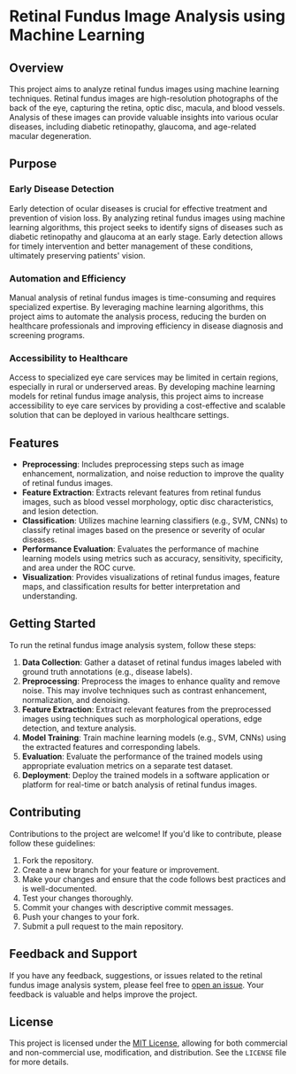 # Retinal Fundus Image Analysis using Machine Learning

## Overview

This project aims to analyze retinal fundus images using machine learning techniques. Retinal fundus images are high-resolution photographs of the back of the eye, capturing the retina, optic disc, macula, and blood vessels. Analysis of these images can provide valuable insights into various ocular diseases, including diabetic retinopathy, glaucoma, and age-related macular degeneration.

## Purpose

### Early Disease Detection
Early detection of ocular diseases is crucial for effective treatment and prevention of vision loss. By analyzing retinal fundus images using machine learning algorithms, this project seeks to identify signs of diseases such as diabetic retinopathy and glaucoma at an early stage. Early detection allows for timely intervention and better management of these conditions, ultimately preserving patients' vision.

### Automation and Efficiency
Manual analysis of retinal fundus images is time-consuming and requires specialized expertise. By leveraging machine learning algorithms, this project aims to automate the analysis process, reducing the burden on healthcare professionals and improving efficiency in disease diagnosis and screening programs.

### Accessibility to Healthcare
Access to specialized eye care services may be limited in certain regions, especially in rural or underserved areas. By developing machine learning models for retinal fundus image analysis, this project aims to increase accessibility to eye care services by providing a cost-effective and scalable solution that can be deployed in various healthcare settings.

## Features

- **Preprocessing**: Includes preprocessing steps such as image enhancement, normalization, and noise reduction to improve the quality of retinal fundus images.
- **Feature Extraction**: Extracts relevant features from retinal fundus images, such as blood vessel morphology, optic disc characteristics, and lesion detection.
- **Classification**: Utilizes machine learning classifiers (e.g., SVM, CNNs) to classify retinal images based on the presence or severity of ocular diseases.
- **Performance Evaluation**: Evaluates the performance of machine learning models using metrics such as accuracy, sensitivity, specificity, and area under the ROC curve.
- **Visualization**: Provides visualizations of retinal fundus images, feature maps, and classification results for better interpretation and understanding.

## Getting Started

To run the retinal fundus image analysis system, follow these steps:

1. **Data Collection**: Gather a dataset of retinal fundus images labeled with ground truth annotations (e.g., disease labels).
2. **Preprocessing**: Preprocess the images to enhance quality and remove noise. This may involve techniques such as contrast enhancement, normalization, and denoising.
3. **Feature Extraction**: Extract relevant features from the preprocessed images using techniques such as morphological operations, edge detection, and texture analysis.
4. **Model Training**: Train machine learning models (e.g., SVM, CNNs) using the extracted features and corresponding labels.
5. **Evaluation**: Evaluate the performance of the trained models using appropriate evaluation metrics on a separate test dataset.
6. **Deployment**: Deploy the trained models in a software application or platform for real-time or batch analysis of retinal fundus images.

## Contributing

Contributions to the project are welcome! If you'd like to contribute, please follow these guidelines:

1. Fork the repository.
2. Create a new branch for your feature or improvement.
3. Make your changes and ensure that the code follows best practices and is well-documented.
4. Test your changes thoroughly.
5. Commit your changes with descriptive commit messages.
6. Push your changes to your fork.
7. Submit a pull request to the main repository.

## Feedback and Support

If you have any feedback, suggestions, or issues related to the retinal fundus image analysis system, please feel free to [open an issue](https://github.com/yourusername/retinal-fundus-analysis/issues). Your feedback is valuable and helps improve the project.

## License

This project is licensed under the [MIT License](https://opensource.org/licenses/MIT), allowing for both commercial and non-commercial use, modification, and distribution. See the `LICENSE` file for more details.
